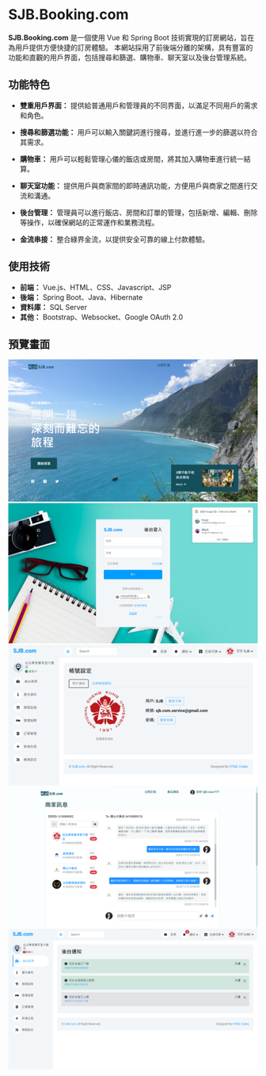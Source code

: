 # SJB.Booking.com

**SJB.Booking.com** 是一個使用 Vue 和 Spring Boot 技術實現的訂房網站，旨在為用戶提供方便快捷的訂房體驗。
本網站採用了前後端分離的架構，具有豐富的功能和直觀的用戶界面，包括搜尋和篩選、購物車、聊天室以及後台管理系統。

## 功能特色

- **雙重用戶界面：** 提供給普通用戶和管理員的不同界面，以滿足不同用戶的需求和角色。
  
- **搜尋和篩選功能：** 用戶可以輸入關鍵詞進行搜尋，並進行進一步的篩選以符合其需求。
  
- **購物車：** 用戶可以輕鬆管理心儀的飯店或房間，將其加入購物車進行統一結算。
  
- **聊天室功能：** 提供用戶與商家間的即時通訊功能，方便用戶與商家之間進行交流和溝通。
  
- **後台管理：** 管理員可以進行飯店、房間和訂單的管理，包括新增、編輯、刪除等操作，以確保網站的正常運作和業務流程。

- **金流串接：** 整合綠界金流，以提供安全可靠的線上付款體驗。

## 使用技術

- **前端：** Vue.js、HTML、CSS、Javascript、JSP
- **後端：** Spring Boot、Java、Hibernate
- **資料庫：** SQL Server
- **其他：** Bootstrap、Websocket、Google OAuth 2.0

## 預覽畫面
![SJB-booking截圖1](https://github.com/hank-1017/SJB-Booking-Project/blob/main/website-screenshot/1.png)
![SJB-booking截圖2](https://github.com/hank-1017/SJB-Booking-Project/blob/main/website-screenshot/2.png)
![SJB-booking截圖3](https://github.com/hank-1017/SJB-Booking-Project/blob/main/website-screenshot/3.png)
![SJB-booking截圖4](https://github.com/hank-1017/SJB-Booking-Project/blob/main/website-screenshot/4.png)
![SJB-booking截圖5](https://github.com/hank-1017/SJB-Booking-Project/blob/main/website-screenshot/7.png)
